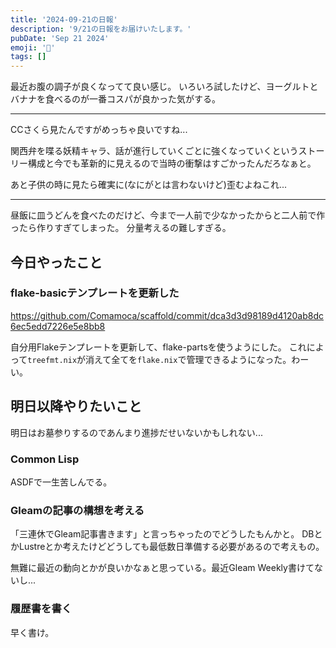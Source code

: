 ```yaml
---
title: '2024-09-21の日報'
description: '9/21の日報をお届けいたします。'
pubDate: 'Sep 21 2024'
emoji: '🦊'
tags: []
---
```


最近お腹の調子が良くなってて良い感じ。
いろいろ試したけど、ヨーグルトとバナナを食べるのが一番コスパが良かった気がする。

---

CCさくら見たんですがめっちゃ良いですね...

関西弁を喋る妖精キャラ、話が進行していくごとに強くなっていくというストーリー構成と今でも革新的に見えるので当時の衝撃はすごかったんだろなぁと。

あと子供の時に見たら確実に(なにがとは言わないけど)歪むよねこれ...

---

昼飯に皿うどんを食べたのだけど、今まで一人前で少なかったからと二人前で作ったら作りすぎてしまった。
分量考えるの難しすぎる。

## 今日やったこと

### flake-basicテンプレートを更新した

https://github.com/Comamoca/scaffold/commit/dca3d3d98189d4120ab8dc6ec5edd7226e5e8bb8

自分用Flakeテンプレートを更新して、flake-partsを使うようにした。
これによって`treefmt.nix`が消えて全てを`flake.nix`で管理できるようになった。わーい。

## 明日以降やりたいこと

明日はお墓参りするのであんまり進捗だせいないかもしれない...

### Common Lisp

ASDFで一生苦しんでる。

### Gleamの記事の構想を考える

「三連休でGleam記事書きます」と言っちゃったのでどうしたもんかと。
DBとかLustreとか考えたけどどうしても最低数日準備する必要があるので考えもの。

無難に最近の動向とかが良いかなぁと思っている。最近Gleam Weekly書けてないし...

### 履歴書を書く

早く書け。
